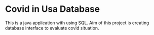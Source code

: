 # Covid in Usa Database
 This is a java application with using SQL. Aim of this project is creating database interface to evaluate covid situation.
